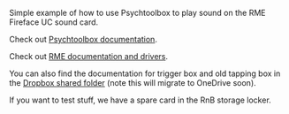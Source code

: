 Simple example of how to use Psychtoolbox to play sound on the RME Fireface UC sound card. 

Check out [Psychtoolbox documentation](http://psychtoolbox.org). 

Check out [RME documentation and drivers](https://www.rme-audio.de/fireface-uc.html). 

You can also find the documentation for trigger box and old tapping box in the [Dropbox shared folder](https://www.dropbox.com/scl/fo/r51aso93l59rluw7uf9ho/h?dl=0&rlkey=7e6iwd3beoewbk9czo6570dgp) (note this will migrate to OneDrive soon). 

If you want to test stuff, we have a spare card in the RnB storage locker. 